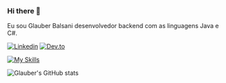 ### Hi there 👋 

Eu sou Glauber Balsani desenvolvedor backend com as linguagens Java e C#.


[![Linkedin](https://img.shields.io/badge/LinkedIn-0077B5?style=for-the-badge&logo=linkedin&logoColor=white)](https://www.linkedin.com/in/glauber-balsani-b2800241/)
[![Dev.to](https://img.shields.io/badge/Dev.to-000000?style=for-the-badge&logo=dev.to&logoColor=white)](https://www.dev.to/glauberbalsani)

[![My Skills](https://skillicons.dev/icons?i=java,spring,postgres,linux,mysql,docker&theme=dark)](https://skillicons.dev)

![Glauber's GitHub stats](https://github-readme-stats.vercel.app/api?username=GlauberBalsani&show_icons=true&theme=radical)




